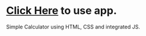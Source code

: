 # [Click Here](https://17ofaries.github.io/Simple_Calculator/) to use app.
Simple Calculator using HTML, CSS and integrated JS.

